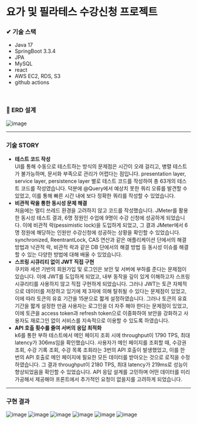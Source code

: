 # 요가 및 필라테스 수강신청 프로젝트

### ✔ 기술 스택
- Java 17
- SpringBoot 3.3.4
- JPA
- MySQL
- react
- AWS EC2, RDS, S3
- github actions
<br>

### 🔧 ERD 설계
![image](https://github.com/user-attachments/assets/3471256e-bdfd-4bad-b1d4-41651349690f)
<hr>

### 기술 STORY
* <b>테스트 코드 작성</b><br>
UI를 통해 수동으로 테스트하는 방식의 문제점은 시간이 오래 걸리고, 병렬 테스트가 불가능하며, 문서화 부족으로 관리가 어렵다는 점입니다.
presentation layer, service layer, persistence layer 별로 테스트 코드를 작성하여 총 63개의 테스트 코드를 작성였습니다.
덕분에 @Query에서 예상치 못한 쿼리 오류를 발견할 수 있었고, 이를 통해 빠른 시간 내에 보다 정확한 쿼리를 작성할 수 있었습니다.
* <b>비관적 락을 통한 동시성 문제 해결</b><br>
처음에는 멀티 쓰레드 환경을 고려하지 않고 코드를 작성했습니다.
JMeter를 활용한 동시성 테스트 결과, 6명 정원인 수업에 9명이 수강 신청에 성공하게 되었습니다.
이에 비관적 락(pessimistic lock)을 도입하게 되었고, 그 결과 JMeter에서 6명 정원에 해당하는 인원만 수강신청에 성공하는 상황을 확인할 수 있었습니다.
synchronized, ReentrantLock, CAS 연산과 같은 애플리케이션 단에서의 해결 방법과 낙관적 락, 비관적 락과 같은 DB 단에서의 해결 방법 등 동시성 이슈를 해결할 수 있는 다양한 방법에 대해 배울 수 있었습니다.
* <b>스프링 시큐리티 없이 JWT 직접 구현</b><br>
쿠키와 세션 기반의 회원가입 및 로그인은 보안 및 서버에 부하를 준다는 문제점이 있습니다.
 이에 JWT를 도입하게 되었고, 내부 동작을 깊이 있게 이해하고자 스프링 시큐리티를 사용하지 않고 직접 구현하게 되었습니다.
그러나 JWT는 토큰 자체적으로 데이터를 저장하고 있기에 제 3자에 의해 탈취될 수 있다는 문제점이 있었고, 이에 따라 토큰의 유효 기간을 15분으로 짧게 설정하였습니다.
그러나 토큰의 유효 기간을 짧게 설정한 만큼 사용자는 로그인을 더 자주 해야 한다는 문제점이 있었고, 이에 토큰을 access token과 refresh token으로 이중화하여 보안을 강화하고 사용자도 재로그인 없이 서비스를 지속적으로 이용할 수 있도록 하였습니다.
* <b>API 호출 횟수를 줄여 서버의 응답 최적화</b><br>
k6를 통한 부하 테스트에서 메인 페이지 조회 시에 throughput이 1790 TPS, 최대 latency가 306ms임을 확인했습니다.
사용자가 메인 페이지를 조회할 때, 수강권 조회, 수강 기록 조회, 수강 목록 조회라는 3번의 API 호출이 발생했었고, 이를 한 번의 API 호출로 메인 페이지에 필요한 모든 데이터를 받아오는 것으로 로직을 수정하였습니다.
그 결과 throughput이 2180 TPS, 최대 latency가 219ms로 성능이 향상되었음을 확인할 수 있었습니다.
API 응답 설계를 고민하며 어떤 데이터를 미리 가공해서 제공해야 프론트에서 추가적인 요청이 없을지를 고려하게 되었습니다.
<hr>

### 구현 결과
![image](https://github.com/user-attachments/assets/8890d24a-3f72-4f1c-a2fe-e0e673770443)
![image](https://github.com/user-attachments/assets/a241c0e6-2524-4eb2-8a16-12f64545cf50)
![image](https://github.com/user-attachments/assets/db601184-1f14-4195-ad40-b794de6838e4)
![image](https://github.com/user-attachments/assets/465d7978-107f-41ad-a72f-3c2adb538150)
![image](https://github.com/user-attachments/assets/fc368288-dfba-4373-a62c-cf980fd4a4d3)
![image](https://github.com/user-attachments/assets/7ff75670-d8e3-4c3d-94b8-9c42852771a2)
